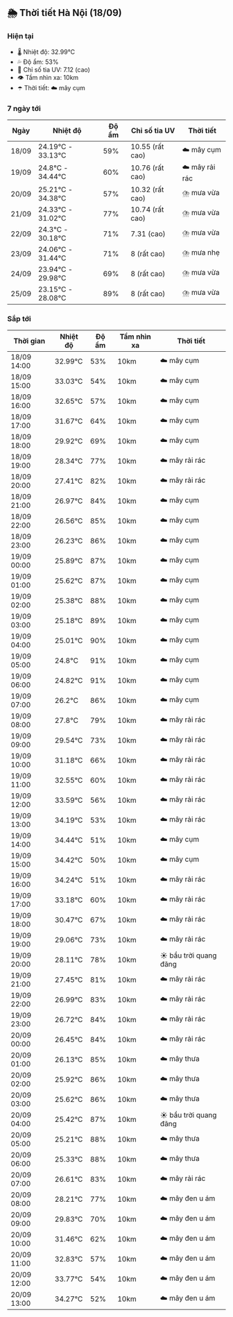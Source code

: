 ## 🌦️ Thời tiết Hà Nội (18/09)

### Hiện tại

- 🌡️ Nhiệt độ: 32.99℃
- 💦 Độ ẩm: 53%
- 🌟 Chỉ số tia UV: 7.12 (cao)
- 👁️ Tầm nhìn xa: 10km
- ☂️ Thời tiết: ☁️ mây cụm

### 7 ngày tới

| Ngày | Nhiệt độ | Độ ẩm | Chỉ số tia UV | Thời tiết |
| --- | --- | --- | --- | --- |
| 18/09 | 24.19℃ - 33.13℃ | 59% | 10.55 (rất cao) | ☁️ mây cụm |
| 19/09 | 24.8℃ - 34.44℃ | 60% | 10.76 (rất cao) | ☁️ mây rải rác |
| 20/09 | 25.21℃ - 34.38℃ | 57% | 10.32 (rất cao) | ⛈️ mưa vừa |
| 21/09 | 24.33℃ - 31.02℃ | 77% | 10.74 (rất cao) | ⛈️ mưa vừa |
| 22/09 | 24.3℃ - 30.18℃ | 71% | 7.31 (cao) | ⛈️ mưa vừa |
| 23/09 | 24.06℃ - 31.44℃ | 71% | 8 (rất cao) | ⛈️ mưa nhẹ |
| 24/09 | 23.94℃ - 29.98℃ | 69% | 8 (rất cao) | ⛈️ mưa vừa |
| 25/09 | 23.15℃ - 28.08℃ | 89% | 8 (rất cao) | ⛈️ mưa vừa |

### Sắp tới

| Thời gian | Nhiệt độ | Độ ẩm | Tầm nhìn xa | Thời tiết |
| --- | --- | --- | --- | --- |
| 18/09 14:00 | 32.99℃ | 53% | 10km | ☁️ mây cụm |
| 18/09 15:00 | 33.03℃ | 54% | 10km | ☁️ mây cụm |
| 18/09 16:00 | 32.65℃ | 57% | 10km | ☁️ mây cụm |
| 18/09 17:00 | 31.67℃ | 64% | 10km | ☁️ mây cụm |
| 18/09 18:00 | 29.92℃ | 69% | 10km | ☁️ mây cụm |
| 18/09 19:00 | 28.34℃ | 77% | 10km | ☁️ mây rải rác |
| 18/09 20:00 | 27.41℃ | 82% | 10km | ☁️ mây rải rác |
| 18/09 21:00 | 26.97℃ | 84% | 10km | ☁️ mây cụm |
| 18/09 22:00 | 26.56℃ | 85% | 10km | ☁️ mây cụm |
| 18/09 23:00 | 26.23℃ | 86% | 10km | ☁️ mây cụm |
| 19/09 00:00 | 25.89℃ | 87% | 10km | ☁️ mây cụm |
| 19/09 01:00 | 25.62℃ | 87% | 10km | ☁️ mây cụm |
| 19/09 02:00 | 25.38℃ | 88% | 10km | ☁️ mây cụm |
| 19/09 03:00 | 25.18℃ | 89% | 10km | ☁️ mây cụm |
| 19/09 04:00 | 25.01℃ | 90% | 10km | ☁️ mây cụm |
| 19/09 05:00 | 24.8℃ | 91% | 10km | ☁️ mây cụm |
| 19/09 06:00 | 24.82℃ | 91% | 10km | ☁️ mây cụm |
| 19/09 07:00 | 26.2℃ | 86% | 10km | ☁️ mây cụm |
| 19/09 08:00 | 27.8℃ | 79% | 10km | ☁️ mây rải rác |
| 19/09 09:00 | 29.54℃ | 73% | 10km | ☁️ mây rải rác |
| 19/09 10:00 | 31.18℃ | 66% | 10km | ☁️ mây rải rác |
| 19/09 11:00 | 32.55℃ | 60% | 10km | ☁️ mây rải rác |
| 19/09 12:00 | 33.59℃ | 56% | 10km | ☁️ mây rải rác |
| 19/09 13:00 | 34.19℃ | 53% | 10km | ☁️ mây rải rác |
| 19/09 14:00 | 34.44℃ | 51% | 10km | ☁️ mây cụm |
| 19/09 15:00 | 34.42℃ | 50% | 10km | ☁️ mây cụm |
| 19/09 16:00 | 34.24℃ | 51% | 10km | ☁️ mây rải rác |
| 19/09 17:00 | 33.18℃ | 60% | 10km | ☁️ mây rải rác |
| 19/09 18:00 | 30.47℃ | 67% | 10km | ☁️ mây rải rác |
| 19/09 19:00 | 29.06℃ | 73% | 10km | ☁️ mây rải rác |
| 19/09 20:00 | 28.11℃ | 78% | 10km | ☀️ bầu trời quang đãng |
| 19/09 21:00 | 27.45℃ | 81% | 10km | ☁️ mây rải rác |
| 19/09 22:00 | 26.99℃ | 83% | 10km | ☁️ mây rải rác |
| 19/09 23:00 | 26.72℃ | 84% | 10km | ☁️ mây rải rác |
| 20/09 00:00 | 26.45℃ | 84% | 10km | ☁️ mây rải rác |
| 20/09 01:00 | 26.13℃ | 85% | 10km | ☁️ mây thưa |
| 20/09 02:00 | 25.92℃ | 86% | 10km | ☁️ mây thưa |
| 20/09 03:00 | 25.62℃ | 86% | 10km | ☁️ mây thưa |
| 20/09 04:00 | 25.42℃ | 87% | 10km | ☀️ bầu trời quang đãng |
| 20/09 05:00 | 25.21℃ | 88% | 10km | ☁️ mây thưa |
| 20/09 06:00 | 25.33℃ | 88% | 10km | ☁️ mây thưa |
| 20/09 07:00 | 26.61℃ | 83% | 10km | ☁️ mây rải rác |
| 20/09 08:00 | 28.21℃ | 77% | 10km | ☁️ mây đen u ám |
| 20/09 09:00 | 29.83℃ | 70% | 10km | ☁️ mây đen u ám |
| 20/09 10:00 | 31.46℃ | 62% | 10km | ☁️ mây đen u ám |
| 20/09 11:00 | 32.83℃ | 57% | 10km | ☁️ mây đen u ám |
| 20/09 12:00 | 33.77℃ | 54% | 10km | ☁️ mây đen u ám |
| 20/09 13:00 | 34.27℃ | 52% | 10km | ☁️ mây đen u ám |
